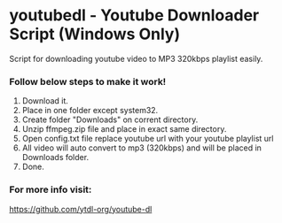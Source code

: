# youtubedl - Youtube Downloader Script (Windows Only)
Script for downloading youtube video to MP3 320kbps playlist easily.

### Follow below steps to make it work!
1. Download it.
2. Place in one folder except system32.
3. Create folder "Downloads" on corrent directory.
4. Unzip ffmpeg.zip file and place in exact same directory.
5. Open config.txt file replace youtube url with your youtube playlist url
6. All video will auto convert to mp3 (320kbps) and will be placed in Downloads folder.
7. Done.

### For more info visit:
https://github.com/ytdl-org/youtube-dl
